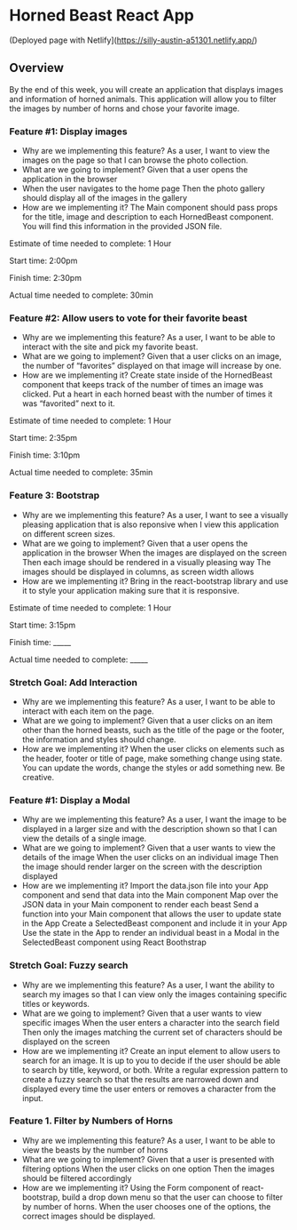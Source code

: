# Horned Beast React App

(Deployed page with Netlify](https://silly-austin-a51301.netlify.app/)

## Overview
By the end of this week, you will create an application that displays images and information of horned animals. This application will allow you to filter the images by number of horns and chose your favorite image.

### Feature #1: Display images
- Why are we implementing this feature?
As a user, I want to view the images on the page so that I can browse the photo collection.
- What are we going to implement?
Given that a user opens the application in the browser
- When the user navigates to the home page
Then the photo gallery should display all of the images in the gallery
- How are we implementing it?
The Main component should pass props for the title, image and description to each HornedBeast component. You will find this information in the provided JSON file.

Estimate of time needed to complete: 1 Hour

Start time: 2:00pm

Finish time: 2:30pm

Actual time needed to complete: 30min

### Feature #2: Allow users to vote for their favorite beast
- Why are we implementing this feature?
As a user, I want to be able to interact with the site and pick my favorite beast.
- What are we going to implement?
Given that a user clicks on an image, the number of “favorites” displayed on that image will increase by one.
- How are we implementing it?
Create state inside of the HornedBeast component that keeps track of the number of times an image was clicked.
Put a heart in each horned beast with the number of times it was “favorited” next to it.

Estimate of time needed to complete: 1 Hour

Start time: 2:35pm

Finish time: 3:10pm

Actual time needed to complete: 35min

### Feature 3: Bootstrap
- Why are we implementing this feature?
As a user, I want to see a visually pleasing application that is also reponsive when I view this application on different screen sizes.
- What are we going to implement?
Given that a user opens the application in the browser
When the images are displayed on the screen
Then each image should be rendered in a visually pleasing way
The images should be displayed in columns, as screen width allows
- How are we implementing it?
Bring in the react-bootstrap library and use it to style your application making sure that it is responsive.

Estimate of time needed to complete: 1 Hour

Start time: 3:15pm

Finish time: _____

Actual time needed to complete: _____

### Stretch Goal: Add Interaction
- Why are we implementing this feature?
As a user, I want to be able to interact with each item on the page.
- What are we going to implement?
Given that a user clicks on an item other than the horned beasts, such as the title of the page or the footer, the information and styles should change.
- How are we implementing it?
When the user clicks on elements such as the header, footer or title of page, make something change using state.
You can update the words, change the styles or add something new. Be creative.

### Feature #1: Display a Modal
- Why are we implementing this feature?
As a user, I want the image to be displayed in a larger size and with the description shown so that I can view the details of a single image.
- What are we going to implement?
Given that a user wants to view the details of the image
When the user clicks on an individual image
Then the image should render larger on the screen with the description displayed
- How are we implementing it?
Import the data.json file into your App component and send that data into the Main component
Map over the JSON data in your Main component to render each beast
Send a function into your Main component that allows the user to update state in the App
Create a SelectedBeast component and include it in your App
Use the state in the App to render an individual beast in a Modal in the SelectedBeast component using React Boothstrap

### Stretch Goal: Fuzzy search
- Why are we implementing this feature?
As a user, I want the ability to search my images so that I can view only the images containing specific titles or keywords.
- What are we going to implement?
Given that a user wants to view specific images
When the user enters a character into the search field
Then only the images matching the current set of characters should be displayed on the screen
- How are we implementing it?
Create an input element to allow users to search for an image. It is up to you to decide if the user should be able to search by title, keyword, or both.
Write a regular expression pattern to create a fuzzy search so that the results are narrowed down and displayed every time the user enters or removes a character from the input.

### Feature 1. Filter by Numbers of Horns
- Why are we implementing this feature?
As a user, I want to be able to view the beasts by the number of horns
- What are we going to implement?
Given that a user is presented with filtering options
When the user clicks on one option
Then the images should be filtered accordingly
- How are we implementing it?
Using the Form component of react-bootstrap, build a drop down menu so that the user can choose to filter by number of horns.
When the user chooses one of the options, the correct images should be displayed.